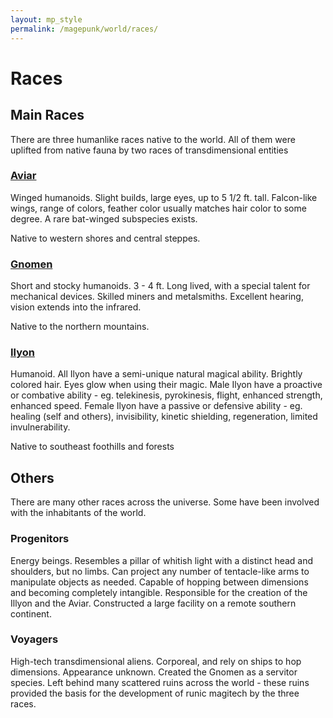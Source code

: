 ```yaml
---
layout: mp_style
permalink: /magepunk/world/races/
---
```


# Races



## Main Races

There are three humanlike races native to the world. All of them were uplifted from native fauna by two races of transdimensional entities

### [Aviar](./aviar.md)

Winged humanoids. Slight builds, large eyes, up to 5 1/2 ft. tall.
Falcon-like wings, range of colors, feather color usually matches hair color to some degree.
A rare bat-winged subspecies exists.

Native to western shores and central steppes.

### [Gnomen](./gnomen.md)

Short and stocky humanoids. 3 - 4 ft. Long lived, with a special talent for mechanical devices.
Skilled miners and metalsmiths. Excellent hearing, vision extends into the infrared.

Native to the northern mountains.

### [Ilyon](./illyon.md)

Humanoid. All Ilyon have a semi-unique natural magical ability. Brightly colored hair. Eyes glow when using their magic.
Male Ilyon have a proactive or combative ability - eg. telekinesis, pyrokinesis, flight, enhanced strength, enhanced speed.
Female Ilyon have a passive or defensive ability - eg. healing (self and others), invisibility, kinetic shielding, regeneration, limited invulnerability.

Native to southeast foothills and forests

## Others

There are many other races across the universe. Some have been involved with the inhabitants of the world.

### Progenitors

Energy beings. Resembles a pillar of whitish light with a distinct head and shoulders, but no limbs. Can project any number of tentacle-like arms to manipulate objects as needed. Capable of hopping between dimensions and becoming completely intangible.
Responsible for the creation of the Illyon and the Aviar. Constructed a large facility on a remote southern continent.

### Voyagers

High-tech transdimensional aliens. Corporeal, and rely on ships to hop dimensions. Appearance unknown.
Created the Gnomen as a servitor species. Left behind many scattered ruins across the world - these ruins provided the basis for the development of runic magitech by the three races.